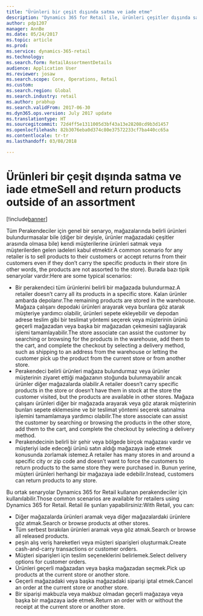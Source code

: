 ```yaml
---
title: "Ürünleri bir çeşit dışında satma ve iade etme"
description: "Dynamics 365 for Retail ile, ürünleri çeşitler dışında satabilir ve iade edebilirsiniz."
author: pdp1207
manager: AnnBe
ms.date: 05/24/2017
ms.topic: article
ms.prod: 
ms.service: dynamics-365-retail
ms.technology: 
ms.search.form: RetailAssortmentDetails
audience: Application User
ms.reviewer: josaw
ms.search.scope: Core, Operations, Retail
ms.custom: 
ms.search.region: Global
ms.search.industry: retail
ms.author: prabhup
ms.search.validFrom: 2017-06-30
ms.dyn365.ops.version: July 2017 update
ms.translationtype: HT
ms.sourcegitcommit: 72d4ff5e1311005d3bf43a13e28208cd9b3d1457
ms.openlocfilehash: 82b3076eba0d374c80e37572233cf7ba440cc65a
ms.contentlocale: tr-tr
ms.lasthandoff: 03/08/2018

---
```


# <a name="sell-and-return-products-outside-of-an-assortment"></a><span data-ttu-id="96b21-103">Ürünleri bir çeşit dışında satma ve iade etme</span><span class="sxs-lookup"><span data-stu-id="96b21-103">Sell and return products outside of an assortment</span></span>

[!include[banner](includes/banner.md)]

<span data-ttu-id="96b21-104">Tüm Perakendeciler için genel bir senaryo, mağazalarında belirli ürünleri bulundurmasalar bile (diğer bir deyişle, ürünler mağazadaki çeşitler arasında olmasa bile) kendi müşterilerine ürünleri satmak veya müşterilerden gelen iadeleri kabul etmektir.</span><span class="sxs-lookup"><span data-stu-id="96b21-104">A common scenario for any retailer is to sell products to their customers or accept returns from their customers even if they don’t carry the specific products in their store (in other words, the products are not assorted to the store).</span></span>
<span data-ttu-id="96b21-105">Burada bazı tipik senaryolar vardır:</span><span class="sxs-lookup"><span data-stu-id="96b21-105">Here are some typical scenarios:</span></span>

+ <span data-ttu-id="96b21-106">Bir perakendeci tüm ürünlerini belirli bir mağazada bulundurmaz.</span><span class="sxs-lookup"><span data-stu-id="96b21-106">A retailer doesn’t carry all its products in a specific store.</span></span> <span data-ttu-id="96b21-107">Kalan ürünler ambarda depolanır.</span><span class="sxs-lookup"><span data-stu-id="96b21-107">The remaining products are stored in the warehouse.</span></span> <span data-ttu-id="96b21-108">Mağaza çalışanı depodaki ürünleri arayarak veya bunlara göz atarak müşteriye yardımcı olabilir, ürünleri sepete ekleyebilir ve depodan adrese teslim gibi bir teslimat yöntemi seçerek veya müşterinin ürünü geçerli mağazadan veya başka bir mağazadan çekmesini sağlayarak işlemi tamamlayabilir.</span><span class="sxs-lookup"><span data-stu-id="96b21-108">The store associate can assist the customer by searching or browsing for the products in the warehouse, add them to the cart, and complete the checkout by selecting a delivery method, such as shipping to an address from the warehouse or letting the customer pick up the product from the current store or from another store.</span></span>
+ <span data-ttu-id="96b21-109">Perakendeci belirli ürünleri mağaza bulundurmaz veya ürünler müşterinin ziyaret ettiği mağazanın stoğunda bulunmayabilir ancak ürünler diğer mağazalarda olabilir.</span><span class="sxs-lookup"><span data-stu-id="96b21-109">A retailer doesn’t carry specific products in the store or doesn’t have them in stock at the store the customer visited, but the products are available in other stores.</span></span> <span data-ttu-id="96b21-110">Mağaza çalışanı ürünleri diğer bir mağazada arayarak veya göz atarak müşterinin bunları sepete eklemesine ve bir teslimat yöntemi seçerek satınalma işlemini tamamlamaya yardımcı olabilir.</span><span class="sxs-lookup"><span data-stu-id="96b21-110">The store associate can assist the customer by searching or browsing the products in the other store, add them to the cart, and complete the checkout by selecting a delivery method.</span></span>
+ <span data-ttu-id="96b21-111">Perakendecinin belirli bir şehir veya bölgede birçok mağazası vardır ve müşteriyi iade edeceği ürünü satın aldığı mağazaya iade etmek konusunda zorlamak istemez.</span><span class="sxs-lookup"><span data-stu-id="96b21-111">A retailer has many stores in and around a specific city or zip code and doesn’t want to force the customers to return products to the same store they were purchased in.</span></span> <span data-ttu-id="96b21-112">Bunun yerine, müşteri ürünleri herhangi bir mağazaya iade edebilir.</span><span class="sxs-lookup"><span data-stu-id="96b21-112">Instead, customers can return products to any store.</span></span>


<span data-ttu-id="96b21-113">Bu ortak senaryolar Dynamics 365 for Retail kullanan perakendeciler için kullanılabilir.</span><span class="sxs-lookup"><span data-stu-id="96b21-113">Those common scenarios are available for retailers using Dynamics 365 for Retail.</span></span> <span data-ttu-id="96b21-114">Retail ile şunları yapabilirsiniz:</span><span class="sxs-lookup"><span data-stu-id="96b21-114">With Retail, you can:</span></span>
+ <span data-ttu-id="96b21-115">Diğer mağazalarda ürünleri aramak veya diğer mağazalardaki ürünlere göz atmak.</span><span class="sxs-lookup"><span data-stu-id="96b21-115">Search or browse products at other stores.</span></span>
+ <span data-ttu-id="96b21-116">Tüm serbest bırakılan ürünleri aramak veya göz atmak.</span><span class="sxs-lookup"><span data-stu-id="96b21-116">Search or browse all released products.</span></span>
+ <span data-ttu-id="96b21-117">peşin alış veriş hareketleri veya müşteri siparişleri oluşturmak.</span><span class="sxs-lookup"><span data-stu-id="96b21-117">Create cash-and-carry transactions or customer orders.</span></span>
+ <span data-ttu-id="96b21-118">Müşteri siparişleri için teslim seçeneklerini belirlemek.</span><span class="sxs-lookup"><span data-stu-id="96b21-118">Select delivery options for customer orders.</span></span>
+ <span data-ttu-id="96b21-119">Ürünleri geçerli mağazadan veya başka mağazadan seçmek.</span><span class="sxs-lookup"><span data-stu-id="96b21-119">Pick up products at the current store or another store.</span></span>
+ <span data-ttu-id="96b21-120">Geçerli mağazadaki veya başka mağazadaki siparişi iptal etmek.</span><span class="sxs-lookup"><span data-stu-id="96b21-120">Cancel an order at the current store or another store.</span></span>
+ <span data-ttu-id="96b21-121">Bir siparişi makbuzla veya makbuz olmadan geçerli mağazaya veya başka bir mağazaya iade etmek.</span><span class="sxs-lookup"><span data-stu-id="96b21-121">Return an order with or without the receipt at the current store or another store.</span></span>

